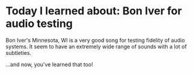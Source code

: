 #  Today I learned about: Bon Iver for audio testing 
 
Bon Iver's Minnesota, WI is a very good song for testing fidelity of audio systems. It seem to have an extremely wide range of sounds with a lot of subtleties. 
 
...and now, you've learned that too!
